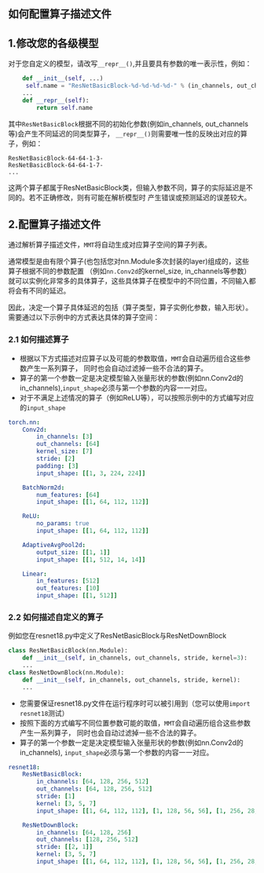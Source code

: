 如何配置算子描述文件
---
## 1.修改您的各级模型
对于您自定义的模型，请改写`__repr__()`,并且要具有参数的唯一表示性，例如：
```python
    def __init__(self, ...)
     self.name = "ResNetBasicBlock-%d-%d-%d-%d-" % (in_channels, out_channels, stride, kernel)
    ...
    def __repr__(self):
        return self.name
```
其中`ResNetBasicBlock`根据不同的初始化参数(例如in_channels, out_channels等)会产生不同延迟的同类型算子，
`__repr__()`则需要唯一性的反映出对应的算子，例如：
```
ResNetBasicBlock-64-64-1-3-                                           
ResNetBasicBlock-64-64-1-7-  
...
```
这两个算子都属于ResNetBasicBlock类，但输入参数不同，算子的实际延迟是不同的。若不正确修改，则有可能在解析模型时
产生错误或预测延迟的误差较大。

## 2.配置算子描述文件
通过解析算子描述文件，`MMT`将自动生成对应算子空间的算子列表。

通常模型是由有限个算子(也包括您对nn.Module多次封装的layer)组成的，这些算子根据不同的参数配置
（例如`nn.Conv2d`的kernel_size, in_channels等参数）就可以实例化非常多的具体算子，这些具体算子在模型中的不同位置，不同输入都将会有不同的延迟。

因此，决定一个算子具体延迟的包括（算子类型，算子实例化参数，输入形状）。
需要通过以下示例中的方式表达具体的算子空间：
### 2.1 如何描述算子
* 根据以下方式描述对应算子以及可能的参数取值，`MMT`会自动遍历组合这些参数产生一系列算子，
同时也会自动过滤掉一些不合法的算子。
* 算子的第一个参数一定是决定模型输入张量形状的参数(例如nn.Conv2d的in_channels),`input_shape`必须与第一个参数的内容一一对应。
* 对于不满足上述情况的算子（例如ReLU等），可以按照示例中的方式编写对应的`input_shape`

```yaml
torch.nn:
    Conv2d:
        in_channels: [3]
        out_channels: [64]
        kernel_size: [7]
        stride: [2]
        padding: [3]
        input_shape: [[1, 3, 224, 224]]

    BatchNorm2d:
        num_features: [64]
        input_shape: [[1, 64, 112, 112]]

    ReLU:
        no_params: true
        input_shape: [[1, 64, 112, 112]]

    AdaptiveAvgPool2d:
        output_size: [[1, 1]]
        input_shape: [[1, 512, 14, 14]]

    Linear:
        in_features: [512]
        out_features: [10]
        input_shape: [[1, 512]]
```
### 2.2 如何描述自定义的算子
例如您在resnet18.py中定义了ResNetBasicBlock与ResNetDownBlock
```python
class ResNetBasicBlock(nn.Module):
    def __init__(self, in_channels, out_channels, stride, kernel=3):
    ...
class ResNetDownBlock(nn.Module):
    def __init__(self, in_channels, out_channels, stride, kernel):
    ...
```
* 您需要保证resnet18.py文件在运行程序时可以被引用到（您可以使用`import resnet18`测试）
* 按照下面的方式编写不同位置参数可能的取值，`MMT`会自动遍历组合这些参数产生一系列算子，
同时也会自动过滤掉一些不合法的算子。
* 算子的第一个参数一定是决定模型输入张量形状的参数(例如nn.Conv2d的in_channels),
`input_shape`必须与第一个参数的内容一一对应。

```yaml
resnet18:
    ResNetBasicBlock:
        in_channels: [64, 128, 256, 512]
        out_channels: [64, 128, 256, 512]
        stride: [1]
        kernel: [3, 5, 7]
        input_shape: [[1, 64, 112, 112], [1, 128, 56, 56], [1, 256, 28, 28], [1, 512, 14, 14]]

    ResNetDownBlock:
        in_channels: [64, 128, 256]
        out_channels: [128, 256, 512]
        stride: [[2, 1]]
        kernel: [3, 5, 7]
        input_shape: [[1, 64, 112, 112], [1, 128, 56, 56], [1, 256, 28, 28]]
```
